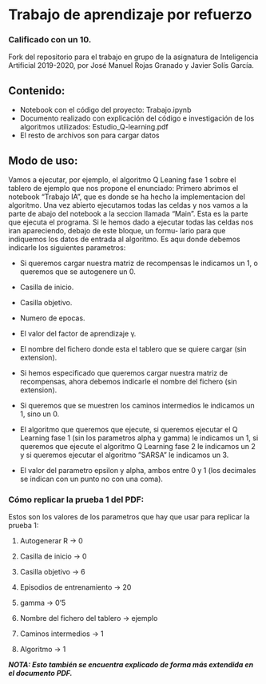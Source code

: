 # Trabajo de aprendizaje por refuerzo
### Calificado con un 10.

Fork del repositorio para el trabajo en grupo de la asignatura de Inteligencia Artificial 2019-2020, por José Manuel Rojas Granado y Javier Solís García.

## Contenido:

- Notebook con el código del proyecto: Trabajo.ipynb
- Documento realizado con explicación del código e investigación de los algoritmos utilizados: Estudio_Q-learning.pdf
- El resto de archivos son para cargar datos

## Modo de uso:


Vamos a ejecutar, por ejemplo, el algoritmo Q Leaning fase
1 sobre el tablero de ejemplo que nos propone el enunciado:
Primero abrimos el notebook “Trabajo IA”, que es donde
se ha hecho la implementacion del algoritmo. Una vez abierto 
ejecutamos todas las celdas y nos vamos a la parte de abajo
del notebook a la seccion llamada  “Main”. Esta es la parte
que ejecuta el programa. Si le hemos dado a ejecutar todas las
celdas nos iran apareciendo, debajo de este bloque, un formu- 
lario para que indiquemos los datos de entrada al algoritmo.
Es aquı donde debemos indicarle los siguientes parametros: 

- Si queremos cargar nuestra matriz de recompensas le
indicamos un 1, o queremos que se autogenere un 0.

- Casilla de inicio.

- Casilla objetivo.

- Numero de  epocas. 

- El valor del factor de aprendizaje γ.

- El nombre del fichero donde esta el tablero que se quiere cargar (sin extension). 

- Si hemos especificado que queremos cargar nuestra matriz de recompensas, ahora debemos indicarle el nombre del fichero (sin extension). 

- Si queremos que se muestren los caminos intermedios le indicamos un 1, sino un 0.

- El algoritmo que queremos que ejecute, si queremos ejecutar el Q Learning fase 1 (sin los parametros alpha y gamma) le indicamos un 1, si queremos que ejecute el algoritmo
Q Learning fase 2 le indicamos un 2 y si queremos ejecutar el algoritmo ”SARSA” le indicamos un 3.

- El valor del parametro epsilon y alpha, ambos entre 0 y 1 (los decimales se indican con un punto no con una coma).

### Cómo replicar la prueba 1 del PDF:

Estos son los valores de los parametros que hay que usar para replicar la prueba 1:

1. Autogenerar R -> 0

2. Casilla de inicio -> 0

3. Casilla objetivo -> 6

4. Episodios de entrenamiento -> 20

5. gamma -> 0’5

6. Nombre del fichero del tablero -> ejemplo

7. Caminos intermedios -> 1

8. Algoritmo -> 1

***NOTA: Esto también se encuentra explicado de forma más extendida en el documento PDF.***
